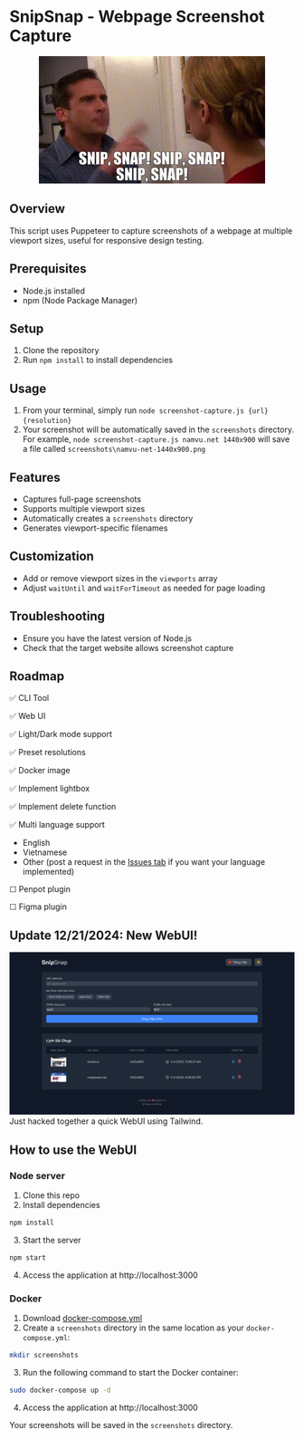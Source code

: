 # SnipSnap - Webpage Screenshot Capture

<p align="center">
  <img src="office_meme.gif" alt="SnipSnap meme">
</p>

## Overview
This script uses Puppeteer to capture screenshots of a webpage at multiple viewport sizes, useful for responsive design testing.

## Prerequisites
- Node.js installed
- npm (Node Package Manager)

## Setup
1. Clone the repository
2. Run `npm install` to install dependencies

## Usage
1. From your terminal, simply run `node screenshot-capture.js {url} {resolution}`
2. Your screenshot will be automatically saved in the `screenshots` directory. For example, `node screenshot-capture.js namvu.net 1440x900` will save a file called `screenshots\namvu-net-1440x900.png`

## Features
- Captures full-page screenshots
- Supports multiple viewport sizes
- Automatically creates a `screenshots` directory
- Generates viewport-specific filenames

## Customization
- Add or remove viewport sizes in the `viewports` array
- Adjust `waitUntil` and `waitForTimeout` as needed for page loading

## Troubleshooting
- Ensure you have the latest version of Node.js
- Check that the target website allows screenshot capture

## Roadmap

✅ CLI Tool

✅ Web UI

✅ Light/Dark mode support

✅ Preset resolutions

✅ Docker image

✅ Implement lightbox

✅ Implement delete function

✅ Multi language support
  - English
  - Vietnamese
  - Other (post a request in the [Issues tab](https://github.com/vnt87/puppeteeer-capture/issues) if you want your language implemented)

☐ Penpot plugin

☐ Figma plugin

## Update 12/21/2024: New WebUI!
![WebUI Screenshot](screenshot.png)
Just hacked together a quick WebUI using Tailwind.

## How to use the WebUI

### Node server
1. Clone this repo
2. Install dependencies
```bash
npm install
```
3. Start the server
```bash
npm start
```
4. Access the application at http://localhost:3000

### Docker
1. Download [docker-compose.yml](https://raw.githubusercontent.com/vnt87/puppeteeer-capture/refs/heads/main/docker-compose.yml)
2. Create a `screenshots` directory in the same location as your `docker-compose.yml`:
  ```bash
  mkdir screenshots
  ```
3. Run the following command to start the Docker container:
  ```bash
  sudo docker-compose up -d
  ```
4. Access the application at http://localhost:3000

Your screenshots will be saved in the `screenshots` directory.
